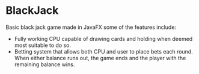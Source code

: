 # BlackJack
Basic black jack game made in JavaFX some of the features include:
 - Fully working CPU capable of drawing cards and holding when deemed most suitable to do so.
 - Betting system that allows both CPU and user to place bets each round. When either balance runs out, the game ends and the player with the remaining balance wins.
